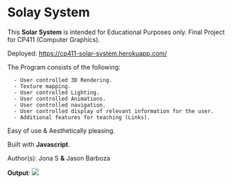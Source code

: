 # Solay System
This **Solar System** is intended for Educational Purposes only. Final Project for CP411 (Computer Graphics).

Deployed: https://cp411-solar-system.herokuapp.com/

The Program consists of the following:
```
  - User controlled 3D Rendering.
  - Texture mapping.
  - User controlled Lighting.
  - User controlled Animations.
  - User controlled navigation.
  - User controlled display of relevant information for the user.
  - Additional features for teaching (Links).
```
Easy of use & Aesthetically pleasing.

Built with **Javascript**.

Author(s): Jona S **&** Jason Barboza

**Output**:
![](https://i.gyazo.com/0c880f765a7cdbdd28e2784e4c0150f6.gif)
